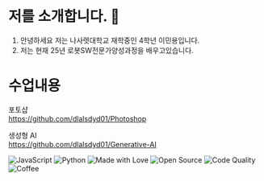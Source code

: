 # 저를 소개합니다. 👋


1. 안녕하세요 저는 나사렛대학교 재학중인 4학년 이민용입니다.
2. 저는 현재 25년 로봇SW전문가양성과정을 배우고있습니다.



# 수업내용

포토샵  
https://github.com/dlalsdyd01/Photoshop  

생성형 AI  
https://github.com/dlalsdyd01/Generative-AI  

  ![JavaScript](https://img.shields.io/badge/JavaScript-F7DF1E?style=for-the-badge&logo=javascript&logoColor=white)
![Python](https://img.shields.io/badge/Python-3776AB?style=for-the-badge&logo=python&logoColor=white)
![Made with Love](https://img.shields.io/badge/Made%20with-%E2%9D%A4-red?style=for-the-badge)
![Open Source](https://img.shields.io/badge/Open%20Source-%F0%9F%92%AA-008000?style=for-the-badge)
![Code Quality](https://img.shields.io/badge/Code%20Quality-A%2B-brightgreen?style=for-the-badge)
![Coffee](https://img.shields.io/badge/Coffee%20Lover-%E2%98%95-brown?style=for-the-badge)
